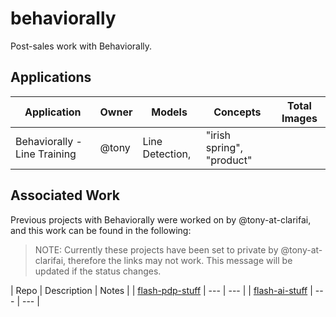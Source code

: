 # behaviorally

Post-sales work with Behaviorally.

## Applications

| Application | Owner | Models | Concepts | Total Images |
| --- | --- | --- | --- | --- |
| Behaviorally - Line Training | @tony | Line Detection, | "irish spring", "product" |

## Associated Work

Previous projects with Behaviorally were worked on by @tony-at-clarifai, and this work can be found in the following:

>NOTE: Currently these projects have been set to private by @tony-at-clarifai, therefore the links may not work.
>This message will be updated if the status changes. 

| Repo | Description | Notes |
| [flash-pdp-stuff](https://github.com/tony-at-clarifai/flash-pdp-stuff) | --- | --- |
| [flash-ai-stuff](https://github.com/tony-at-clarifai/flash-ai-stuff) | --- | --- |
